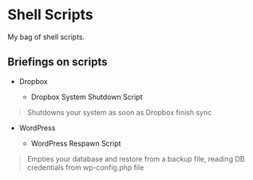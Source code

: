 Shell Scripts
=============

My bag of shell scripts.


Briefings on scripts
--------------------

* Dropbox

    * Dropbox System Shutdown Script
    
> Shutdowns your system as soon as Dropbox finish sync
    
* WordPress
    
    * WordPress Respawn Script
    
> Empties your database and restore from a backup file, reading DB credentials from wp-config.php file
